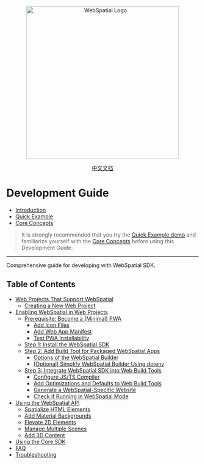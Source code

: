 
<div align="center">
  <img src="../../assets/logo.png" alt="WebSpatial Logo" width="400"/>

  [中文文档](../../zh/development-guide/README.md)
  <br>
</div>

# Development Guide

- [Introduction](../introduction/README.md)
- [Quick Example](../quick-start/README.md)
- [Core Concepts](../core-concepts/README.md)

> It is strongly recommended that you try the [Quick Example demo](../quick-start/README.md) and familiarize yourself with the [Core Concepts](../core-concepts/README.md) before using this Development Guide.

---

Comprehensive guide for developing with WebSpatial SDK.

## Table of Contents

- [Web Projects That Support WebSpatial](web-projects-that-support-webspatial/README.md)
  - [Creating a New Web Project](web-projects-that-support-webspatial/creating-new-web-projects.md)
- [Enabling WebSpatial in Web Projects](enabling-webspatial-in-web-projects/README.md)
  - [Prerequisite: Become a (Minimal) PWA](enabling-webspatial-in-web-projects/prerequisite-become-a-minimal-pwa.md)
    - [Add Icon Files](enabling-webspatial-in-web-projects/add-icon-files.md)
    - [Add Web App Manifest](enabling-webspatial-in-web-projects/add-web-app-manifest.md)
    - [Test PWA Installability](enabling-webspatial-in-web-projects/test-pwa-installability.md)
  - [Step 1: Install the WebSpatial SDK](enabling-webspatial-in-web-projects/step-1-install-the-webspatial-sdk.md)
  - [Step 2: Add Build Tool for Packaged WebSpatial Apps](enabling-webspatial-in-web-projects/step-2-add-build-tool-for-packaged-webspatial-apps.md)
    - [Options of the WebSpatial Builder](enabling-webspatial-in-web-projects/options-of-the-webspatial-builder.md)
    - [[Optional] Simplify WebSpatial Builder Using dotenv](enabling-webspatial-in-web-projects/optional-simplify-webspatial-builder-using-dotenv.md)
  - [Step 3: Integrate WebSpatial SDK into Web Build Tools](enabling-webspatial-in-web-projects/step-3-integrate-webspatial-sdk-into-web-build-tools.md)
    - [Configure JS/TS Compiler](enabling-webspatial-in-web-projects/configure-js-ts-compiler.md)
    - [Add Optimizations and Defaults to Web Build Tools](enabling-webspatial-in-web-projects/add-optimizations-and-defaults-to-web-build-tools.md)
    - [Generate a WebSpatial-Specific Website](enabling-webspatial-in-web-projects/generate-a-webspatial-specific-website.md)
    - [Check if Running in WebSpatial Mode](enabling-webspatial-in-web-projects/check-if-running-in-webspatial-mode.md)
- [Using the WebSpatial API](using-the-webspatial-api/README.md)
  - [Spatialize HTML Elements](using-the-webspatial-api/spatialize-html-elements.md)
  - [Add Material Backgrounds](using-the-webspatial-api/add-material-backgrounds.md)
  - [Elevate 2D Elements](using-the-webspatial-api/elevate-2d-elements.md)
  - [Manage Multiple Scenes](using-the-webspatial-api/manage-multiple-scenes.md)
  - [Add 3D Content](using-the-webspatial-api/add-3d-content.md)
- [Using the Core SDK](using-the-core-sdk/README.md)
- [FAQ](faq.md)
- [Troubleshooting](troubleshooting.md)

